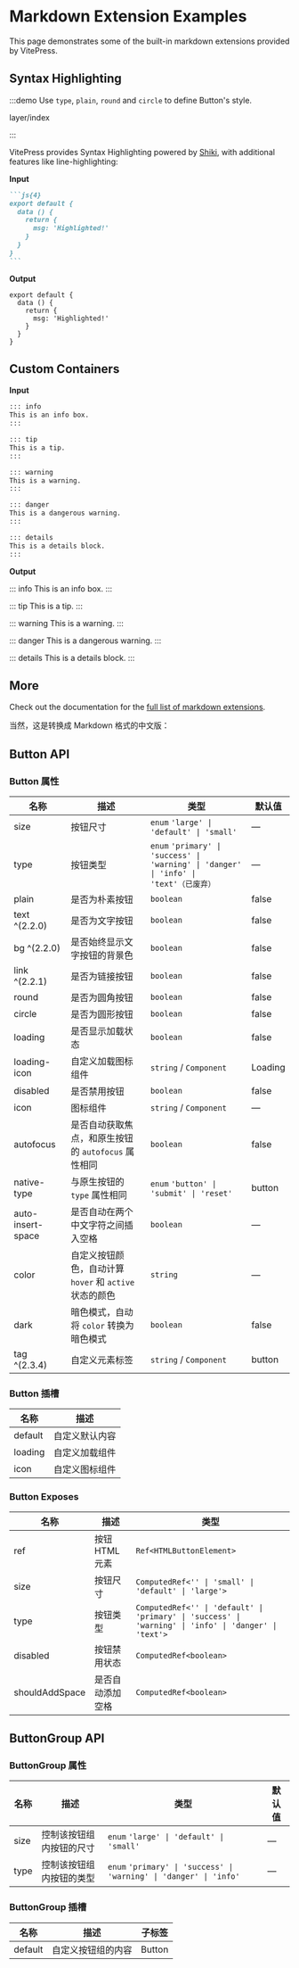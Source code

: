 <script setup>
import KkLayerIndex from '../../examples/layer/index.vue';
</script>

# Markdown Extension Examples

This page demonstrates some of the built-in markdown extensions provided by VitePress.

## Syntax Highlighting

:::demo Use `type`, `plain`, `round` and `circle` to define Button's style.

layer/index

:::

VitePress provides Syntax Highlighting powered by [Shiki](https://github.com/shikijs/shiki), with additional features like line-highlighting:

**Input**

````md
```js{4}
export default {
  data () {
    return {
      msg: 'Highlighted!'
    }
  }
}
```
````

**Output**

```js{4}
export default {
  data () {
    return {
      msg: 'Highlighted!'
    }
  }
}
```

## Custom Containers

**Input**

```md
::: info
This is an info box.
:::

::: tip
This is a tip.
:::

::: warning
This is a warning.
:::

::: danger
This is a dangerous warning.
:::

::: details
This is a details block.
:::
```

**Output**

::: info
This is an info box.
:::

::: tip
This is a tip.
:::

::: warning
This is a warning.
:::

::: danger
This is a dangerous warning.
:::

::: details
This is a details block.
:::

## More

Check out the documentation for the [full list of markdown extensions](https://vitepress.dev/guide/markdown).

当然，这是转换成 Markdown 格式的中文版：

## Button API

### Button 属性

| 名称               | 描述                                    | 类型                                                                                     | 默认值  |
| ------------------ | --------------------------------------- | ---------------------------------------------------------------------------------------- | ------- |
| size               | 按钮尺寸                                | `enum` `'large' \| 'default' \| 'small'`                                                 | —       |
| type               | 按钮类型                                | `enum` `'primary' \| 'success' \| 'warning' \| 'danger' \| 'info' \| 'text'（已废弃）`   | —       |
| plain              | 是否为朴素按钮                          | `boolean`                                                                               | false   |
| text ^(2.2.0)      | 是否为文字按钮                          | `boolean`                                                                               | false   |
| bg ^(2.2.0)        | 是否始终显示文字按钮的背景色             | `boolean`                                                                               | false   |
| link ^(2.2.1)      | 是否为链接按钮                          | `boolean`                                                                               | false   |
| round              | 是否为圆角按钮                          | `boolean`                                                                               | false   |
| circle             | 是否为圆形按钮                          | `boolean`                                                                               | false   |
| loading            | 是否显示加载状态                        | `boolean`                                                                               | false   |
| loading-icon       | 自定义加载图标组件                      | `string` / `Component`                                                                   | Loading |
| disabled           | 是否禁用按钮                            | `boolean`                                                                               | false   |
| icon               | 图标组件                                | `string` / `Component`                                                                   | —       |
| autofocus          | 是否自动获取焦点，和原生按钮的 `autofocus` 属性相同 | `boolean`                                                                               | false   |
| native-type        | 与原生按钮的 `type` 属性相同             | `enum` `'button' \| 'submit' \| 'reset'`                                                 | button  |
| auto-insert-space  | 是否自动在两个中文字符之间插入空格        | `boolean`                                                                               | —       |
| color              | 自定义按钮颜色，自动计算 `hover` 和 `active` 状态的颜色 | `string`                                                                               | —       |
| dark               | 暗色模式，自动将 `color` 转换为暗色模式   | `boolean`                                                                               | false   |
| tag ^(2.3.4)       | 自定义元素标签                          | `string` / `Component`                                                                   | button  |

### Button 插槽

| 名称     | 描述               |
| -------- | ------------------ |
| default  | 自定义默认内容     |
| loading  | 自定义加载组件     |
| icon     | 自定义图标组件     |

### Button Exposes

| 名称            | 描述                   | 类型                                                                                                           |
| --------------- | ---------------------- | -------------------------------------------------------------------------------------------------------------- |
| ref             | 按钮 HTML 元素          | `Ref<HTMLButtonElement>`                                                                                      |
| size            | 按钮尺寸                | `ComputedRef<'' \| 'small' \| 'default' \| 'large'>`                                                        |
| type            | 按钮类型                | `ComputedRef<'' \| 'default' \| 'primary' \| 'success' \| 'warning' \| 'info' \| 'danger' \| 'text'>`       |
| disabled        | 按钮禁用状态            | `ComputedRef<boolean>`                                                                                         |
| shouldAddSpace  | 是否自动添加空格        | `ComputedRef<boolean>`                                                                                         |

## ButtonGroup API

### ButtonGroup 属性

| 名称  | 描述                             | 类型                                                                | 默认值  |
| ----- | -------------------------------- | ------------------------------------------------------------------- | ------- |
| size  | 控制该按钮组内按钮的尺寸          | `enum` `'large' \| 'default' \| 'small'`                            | —       |
| type  | 控制该按钮组内按钮的类型          | `enum` `'primary' \| 'success' \| 'warning' \| 'danger' \| 'info'`  | —       |

### ButtonGroup 插槽

| 名称     | 描述                      | 子标签   |
| -------- | ------------------------- | -------- |
| default  | 自定义按钮组的内容         | Button   |
